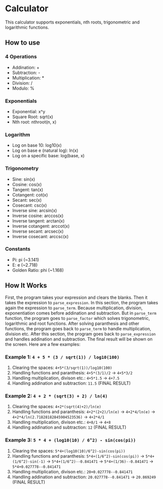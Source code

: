 # Calculator
This calculator supports exponentials, nth roots, trigonometric and logarithmic functions.
## How to use
### 4 Operations
- Addination: +
- Subtraction: -
- Multiplication: *
- Division: /
- Modulo: %
### Exponentials
- Exponential: x^y
- Square Root: sqrt(x)
- Nth root: nthroot(n, x)
### Logarithm
- Log on base 10: log10(x)
- Log on base e (natural log): ln(x)
- Log on a specific base: log(base, x)
### Trigonometry
- Sine: sin(x)
- Cosine: cos(x)
- Tangent: tan(x)
- Cotangent: cot(x)
- Secant: sec(x)
- Cosecant: csc(x)
- Inverse sine: arcsin(x)
- Inverse cosine: arccos(x)
- Inverse tangent: arctan(x)
- Inverse cotangent: arccot(x)
- Inverse secant: arcsec(x)
- Inverse cosecant: arccsc(x)
### Constants
- Pi: pi (~3.141)
- E: e (~2.718)
- Golden Ratio: phi (~1.168)
## How It Works
First, the program takes your expression and clears the blanks. Then it takes the expression to `parse_expression`. In this section, the program takes again the expression to `parse_term`. Because multiplication, division, exponentiation comes before addination and subtraction. But in `parse_term` function, the program goes to `parse_factor` which solves trigonometric, logarithmic and root functions. After solving paranthesis and other functions, the program goes back to `parse_term` to handle multiplication, division etc. After this section, the program goes back to `parse_expression` and handles addination and subtraction. The final result will be shown on the screen. Here are a few examples:<br/>
### Example 1: `4 + 5 * (3 / sqrt(1)) / log10(100)`
1. Clearing the spaces: `4+5*(3/sqrt(1))/log10(100)`
2. Handling functions and paranthesis: `4+5*(3/1)/2` -> `4+5*3/2`
3. Handling multiplication, divison etc.: `4+5*1.5` -> `4+7.5`
4. Handling addination and subtraction: `11.5` (FINAL RESULT)
### Example 2: `4 + 2 * (sqrt(3) + 2) / ln(4)`
1. Clearing the spaces: `4+2*(sqrt(4)+2)/ln(e)`
2. Handling functions and paranthesis: `4+2*(2+2)/ln(e)` -> `4+2*4/ln(e)` -> `4+2*4/ln(2.71828182845904523536)` -> `4+2*4/1`
3. Handling multiplication, divison etc.: `4+8/1` -> `4+8`
4. Handling addination and subtraction: `12` (FINAL RESULT)
### Example 3: `5 * 4 + (log10(10) / 6^2) - sin(cos(pi))`
1. Clearing the spaces: `5*4+(log10(10)/6^2)-sin(cos(pi))`
2. Handling functions and paranthesis: `5*4+(1/6^2)-sin(cos(pi))` -> `5*4+(1/6^2)-sin(-1)` -> `5*4+(1/6^2)--0.841471` -> `5*4+(1/36)--0.841471` -> `5*4+0.027778--0.841471`
3. Handling multiplication, divison etc.: `20+0.027778--0.841471`
4. Handling addination and subtraction: `20.027778--0.841471` -> `20.869249` (FINAL RESULT)
